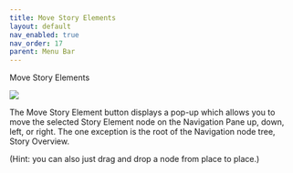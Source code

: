```yaml
---
title: Move Story Elements
layout: default
nav_enabled: true
nav_order: 17
parent: Menu Bar
---
```


Move Story Elements

![](media/Move-Story-Elements.png)

The Move Story Element button displays a pop-up which allows you to move the selected Story Element node on the Navigation Pane up, down, left, or right. The one exception is the root of the Navigation node tree, Story Overview. 

(Hint: you can also just drag and drop a node from place to place.)








